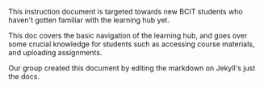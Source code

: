 This instruction document is targeted towards new BCIT students who haven't gotten familiar with the learning hub yet. 

This doc covers the basic navigation of the learning hub, and goes over some crucial knowledge for students such as accessing course materials, and uploading assignments.

Our group created this document by editing the markdown on Jekyll's just the docs. 
